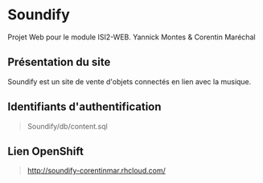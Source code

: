 # Soundify

Projet Web pour le module ISI2-WEB.
Yannick Montes & Corentin Maréchal

## Présentation du site
Soundify est un site de vente d'objets connectés en lien avec la musique.

## Identifiants d'authentification
> Soundify/db/content.sql

## Lien OpenShift
> http://soundify-corentinmar.rhcloud.com/
